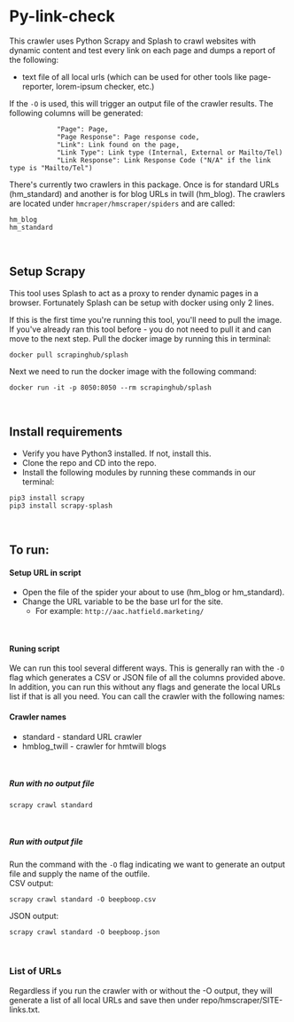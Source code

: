 # Py-link-check

This crawler uses Python Scrapy and Splash to crawl websites with dynamic content and test every link on each page and dumps a report of the following:
- text file of all local urls (which can be used for other tools like page-reporter, lorem-ipsum checker, etc.)

If the `-O` is used, this will trigger an output file of the crawler results. The following columns will be generated:
```
            "Page": Page,
            "Page Response": Page response code,
            "Link": Link found on the page,
            "Link Type": Link type (Internal, External or Mailto/Tel)
            "Link Response": Link Response Code ("N/A" if the link type is "Mailto/Tel")
```

There's currently two crawlers in this package. Once is for standard URLs (hm_standard) and another is for blog URLs in twill (hm_blog). The crawlers are located under `hmcraper/hmscraper/spiders` and are called:
```
hm_blog
hm_standard
```
<br>

## Setup Scrapy
This tool uses Splash to act as a proxy to render dynamic pages in a browser. Fortunately Splash can be setup with docker using only 2 lines.

If this is the first time you're running this tool, you'll need to pull the image. If you've already ran this tool before - you do not need to pull it and can move to the next step.   Pull the docker image by running this in terminal:
```
docker pull scrapinghub/splash
```
Next we need to run the docker image with the following command:
```
docker run -it -p 8050:8050 --rm scrapinghub/splash
```
<br>

## Install requirements
- Verify you have Python3 installed. If not, install this.
- Clone the repo and CD into the repo.
- Install the following modules by running these commands in our terminal:
``` 
pip3 install scrapy
pip3 install scrapy-splash
```
<br>

## To run:

#### Setup URL in script
- Open the file of the spider your about to use (hm_blog or hm_standard).
- Change the URL variable to be the base url for the site.
	- For example:
    ``` http://aac.hatfield.marketing/ ```
<br>

#### Runing script
We can run this tool several different ways. This is generally ran with the `-O` flag which generates a CSV or JSON file of all the columns provided above. In addition, you can run this without any flags and generate the local URLs list if that is all you need. You can call the crawler with the following names:
#### Crawler names
- standard - standard URL crawler
- hmblog_twill - crawler for hmtwill blogs 
<br>

##### Run with no output file

```
scrapy crawl standard
```
<br>

##### Run with output file
Run the command with the `-O` flag indicating we want to generate an output file and supply the name of the outfile. 
<br>
CSV output:
```
scrapy crawl standard -O beepboop.csv
```
  
JSON output:  
```
scrapy crawl standard -O beepboop.json
```
<br>

### List of URLs
Regardless if you run the crawler with or without the -O output, they will generate a list of all local URLs and save then under repo/hmscraper/SITE-links.txt. 
